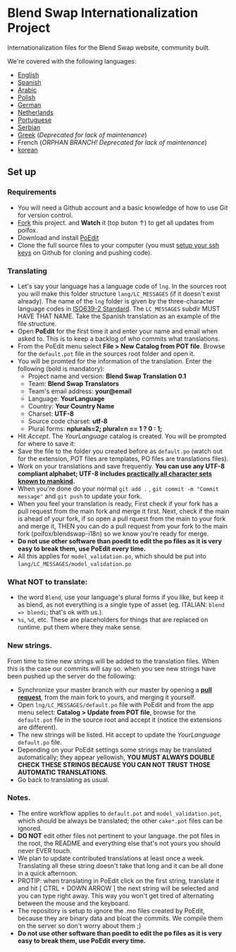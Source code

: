 # Blend Swap Internationalization Project

Internationalization files for the Blend Swap website, community built.

We're covered with the following languages:

+ [English](https://github.com/poifox/blendswap-i18n)
+ [Spanish](https://github.com/poifox/blendswap-i18n)
+ [Arabic](https://github.com/Khalidsrri/blendswap-i18n)
+ [Polish](https://github.com/ttomek32/blendswap-i18n)
+ [German](https://github.com/cerfribar/blendswap-i18n)
+ [Netherlands](https://github.com/Benny-/blendswap-i18n)
+ [Portuguese](https://github.com/giulianazf/blendswap-i18n)
+ [Serbian](https://github.com/vido89/blendswap-i18n)
+ [Greek](https://github.com/loritalane/blendswap-i18n) (*Deprecated for lack of maintenance*)
+ French (*ORPHAN BRANCH! Deprecated for lack of maintenance*)
+ [korean](https://github.com/newvgund/blendswap-i18n)




## Set up

### Requirements

+ You will need a Github account and a basic knowledge of how to use Git for version control.
+ [Fork](https://help.github.com/articles/fork-a-repo) this project. and __Watch__ it (top buton &uarr;) to get all updates from poifox.
+ Download and install [PoEdit](http://www.poedit.net)
+ Clone the full source files to your computer (you must [setup your ssh keys](https://help.github.com/articles/generating-ssh-keys) on Github for cloning and pushing code).

### Translating
+ Let's say your language has a language code of `lng`. In the sources root you will make this folder structure `lang/LC_MESSAGES` (if it doesn't exist already). The name of the `lng` folder is given by the three-character language codes in [ISO639-2 Standard](http://www.loc.gov/standards/iso639-2/php/code_list.php). The `LC_MESSAGES` subdir MUST HAVE THAT NAME. Take the Spanish translation as an example of the file structure.
+ Open __PoEdit__ for the first time it and enter your name and email when asked to. This is to keep a backlog of who commits what translations.
+ From the PoEdit menu select __File > New Catalog from POT file__. Browse for the `default.pot` file in the sources root folder and open it.
+ You will be promted for the information of the translation. Enter the following (bold is mandatory):
    * Project name and version: __Blend Swap Translation 0.1__
    * Team: __Blend Swap Translators__
    * Team's email address: __your@email__
    * Language: __YourLanguage__
    * Country: __Your Country Name__
    * Charset: __UTF-8__
    * Source code charset: __utf-8__
    * Plural forms: __nplurals=2; plural=n == 1 ? 0 : 1;__
+ Hit *Accept*. The *YourLanguage* catalog is created. You will be prompted for where to save it:
+ Save the file to the folder you created before as `default.po` (watch out for the extension, POT files are templates, PO files are translations files).
+ Work on your translations and save frequently. __You can use any UTF-8 compliant alphabet; UTF-8 includes [practically all character sets known to mankind](http://en.wikipedia.org/wiki/List_of_Unicode_Characters).__
+ When you're done do your normal `git add .` , `git commit -m "Commit message"` and `git push` to update your fork.
+ When you feel your translation is ready, First check if your fork has a pull request from the main fork and merge it first. Next, check if the main is ahead of your fork, if so open a pull rquest from the main to your fork and merge it, THEN you can do a pull request from your fork to the main fork (poifox/blendswap-i18n) so we know you're ready for merge.
+ __Do not use other software than poedit to edit the po files as it is very easy to break them, use PoEdit every time.__
+ All this applies for `model_validation.po`, which should be put into `lang/LC_MESSAGES/model_validation.po`

### What NOT to translate:

+ the word `Blend`, use your language's plural forms if you like, but keep it as blend, as not everything is a single type of asset (eg. ITALIAN: `blend => blendi`; that's ok with us.).
+ `%s`, `%d`, etc. These are placeholders for things that are replaced on runtime. put them where they make sense.

### New strings.

From time to time new strings will be added to the translation files. When this is the case our commits will say so. when you see new strings have been pushed up the server do the following:

+ Synchronize your master branch with our master by opening a __[pull request](https://help.github.com/articles/using-pull-requests)__, from the main fork to yours, and merging it yourself.
+ Open `lng/LC_MESSAGES/default.po` file with PoEdit and from the app menu select: __Catalog > Update from POT file__, browse for the `default.pot` file in the source root and accept it (notice the extensions are different).
+ The new strings will be listed. Hit accept to update the *YourLanguage* `default.po` file.
+ Depending on your PoEdit settings some strings may be translated automatically; they appear yellowish, __YOU MUST ALWAYS DOUBLE CHECK THESE STRINGS BECAUSE YOU CAN NOT TRUST THOSE AUTOMATIC TRANSLATIONS__.
+ Go back to translating as usual.

### Notes.

+ The entire workflow applies to `default.pot` and `model_validation.pot`, which should be always be translated; the other `cake*.pot` files can be ignored.
+ __DO NOT__ edit other files not pertinent to your language. the pot files in the root, the README and everything else that's not yours you should never EVER touch.
+ We plan to update contributed translations at least once a week. Translating all these string doesn't take that long and it can be all done in a quick afternoon.
+ PROTIP: when translating in PoEdit click on the first string, translate it and hit [ CTRL + DOWN ARROW ] the next string will be selected and you can type right away. This way you won't get tired of alternating between the mouse and the keyboard.
+ The repository is setup to ignore the .mo files created by PoEdit, because they are binary data and bloat the commits. We compile them on the server so don't worry about them ;)
+ __Do not use other software than poedit to edit the po files as it is very easy to break them, use PoEdit every time.__
